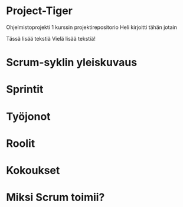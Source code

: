 # Project-Tiger
Ohjelmistoprojekti 1 kurssin projektirepositorio
Heli kirjoitti tähän jotain

Tässä lisää tekstiä
Vielä lisää tekstiä!

# Scrum-syklin yleiskuvaus
# Sprintit
# Työjonot
# Roolit
# Kokoukset
# Miksi Scrum toimii?